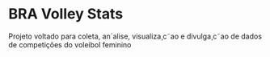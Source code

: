 # BRA Volley Stats

Projeto voltado para coleta, an´alise, visualiza¸c˜ao e divulga¸c˜ao de dados de competições do voleibol feminino

